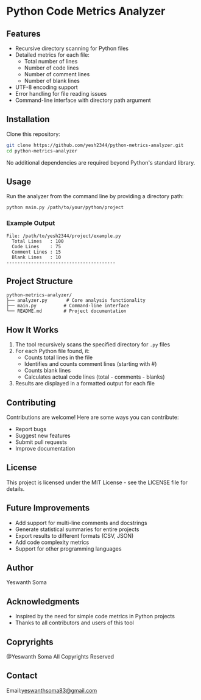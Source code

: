 # Python Code Metrics Analyzer


## Features

- Recursive directory scanning for Python files
- Detailed metrics for each file:
  - Total number of lines
  - Number of code lines
  - Number of comment lines
  - Number of blank lines
- UTF-8 encoding support
- Error handling for file reading issues
- Command-line interface with directory path argument

## Installation

Clone this repository:

```bash
git clone https://github.com/yesh2344/python-metrics-analyzer.git
cd python-metrics-analyzer
```

No additional dependencies are required beyond Python's standard library.

## Usage

Run the analyzer from the command line by providing a directory path:

```bash
python main.py /path/to/your/python/project
```

### Example Output

```
File: /path/to/yesh2344/project/example.py
  Total Lines   : 100
  Code Lines    : 75
  Comment Lines : 15
  Blank Lines   : 10
----------------------------------------
```

## Project Structure

```
python-metrics-analyzer/
├── analyzer.py       # Core analysis functionality
├── main.py          # Command-line interface
└── README.md        # Project documentation
```

## How It Works

1. The tool recursively scans the specified directory for `.py` files
2. For each Python file found, it:
   - Counts total lines in the file
   - Identifies and counts comment lines (starting with #)
   - Counts blank lines
   - Calculates actual code lines (total - comments - blanks)
3. Results are displayed in a formatted output for each file

## Contributing

Contributions are welcome! Here are some ways you can contribute:

- Report bugs
- Suggest new features
- Submit pull requests
- Improve documentation

## License

This project is licensed under the MIT License - see the LICENSE file for details.

## Future Improvements

- Add support for multi-line comments and docstrings
- Generate statistical summaries for entire projects
- Export results to different formats (CSV, JSON)
- Add code complexity metrics
- Support for other programming languages

## Author

Yeswanth Soma

## Acknowledgments

- Inspired by the need for simple code metrics in Python projects
- Thanks to all contributors and users of this tool

## Copryrights

@Yeswanth Soma
All Copyrights Reserved 

## Contact

Email:yeswanthsoma83@gmail.com
